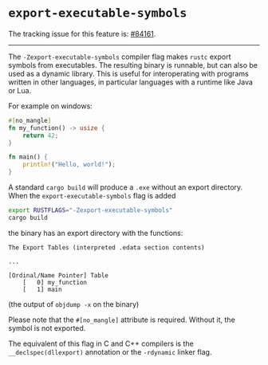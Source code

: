 # `export-executable-symbols`

The tracking issue for this feature is: [#84161](https://github.com/rust-lang/rust/issues/84161).

------------------------

The `-Zexport-executable-symbols` compiler flag makes `rustc` export symbols from executables. The resulting binary is runnable, but can also be used as a dynamic library. This is useful for interoperating with programs written in other languages, in particular languages with a runtime like Java or Lua.

For example on windows:
```rust
#[no_mangle]
fn my_function() -> usize {
    return 42;
}

fn main() {
    println!("Hello, world!");
}
```

A standard `cargo build` will produce a `.exe` without an export directory. When the `export-executable-symbols` flag is added

```Bash
export RUSTFLAGS="-Zexport-executable-symbols"
cargo build
```

the binary has an export directory with the functions:

```plain
The Export Tables (interpreted .edata section contents)

...

[Ordinal/Name Pointer] Table
    [   0] my_function
    [   1] main
```
(the output of `objdump -x` on the binary)

Please note that the `#[no_mangle]` attribute is required. Without it, the symbol is not exported.

The equivalent of this flag in C and C++ compilers is the `__declspec(dllexport)` annotation or the `-rdynamic` linker flag.
